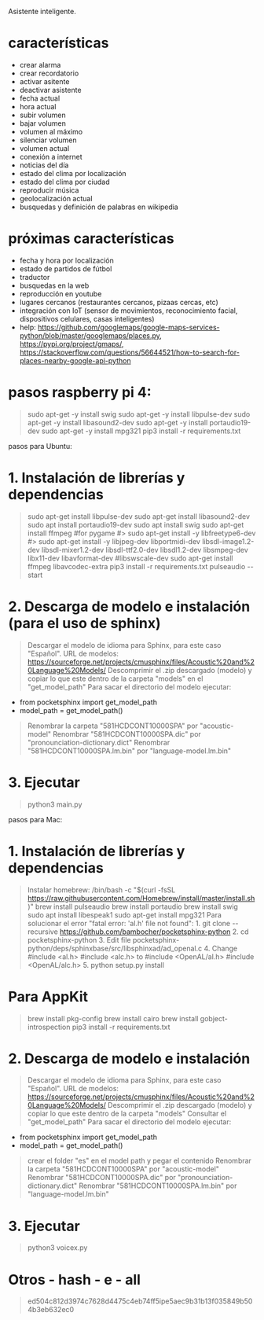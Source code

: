 Asistente inteligente.
# características
- crear alarma
- crear recordatorio
- activar asitente
- deactivar asistente
- fecha actual
- hora actual
- subir volumen
- bajar volumen
- volumen al máximo
- silenciar volumen
- volumen actual
- conexión a internet
- noticias del día
- estado del clima por localización
- estado del clima por ciudad
- reproducir música
- geolocalización actual
- busquedas y definición de palabras en wikipedia
# próximas características
- fecha y hora por localización
- estado de partidos de fútbol
- traductor
- busquedas en la web
- reproducción en youtube
- lugares cercanos (restaurantes cercanos, pizaas cercas, etc)
- integración con IoT (sensor de movimientos, reconocimiento facial, dispositivos celulares, casas inteligentes)
- help: https://github.com/googlemaps/google-maps-services-python/blob/master/googlemaps/places.py, https://pypi.org/project/gmaps/, https://stackoverflow.com/questions/56644521/how-to-search-for-places-nearby-google-api-python

# pasos raspberry pi 4:
> sudo apt-get -y install swig
> sudo apt-get -y install libpulse-dev
> sudo apt-get -y install libasound2-dev
> sudo apt-get -y install portaudio19-dev
> sudo apt-get -y install mpg321
> pip3 install -r requirements.txt

pasos para Ubuntu:
# 1. Instalación de librerías y dependencias
> sudo apt-get install libpulse-dev
> sudo apt-get install libasound2-dev
> sudo apt install portaudio19-dev
> sudo apt install swig
> sudo apt-get install ffmpeg
#for pygame
#> sudo apt-get install -y libfreetype6-dev
#> sudo apt-get install -y libjpeg-dev libportmidi-dev libsdl-image1.2-dev libsdl-mixer1.2-dev libsdl-ttf2.0-dev libsdl1.2-dev libsmpeg-dev libx11-dev libavformat-dev #libswscale-dev
> sudo apt-get install ffmpeg libavcodec-extra
> pip3 install -r requirements.txt
> pulseaudio --start
# 2. Descarga de modelo e instalación (para el uso de sphinx)
> Descargar el modelo de idioma para Sphinx, para este caso "Español". URL de modelos: https://sourceforge.net/projects/cmusphinx/files/Acoustic%20and%20Language%20Models/
> Descomprimir el .zip descargado (modelo) y copiar lo que este dentro de la carpeta "models" en el "get_model_path"
> Para sacar el directorio del modelo ejecutar: 
- from pocketsphinx import get_model_path
- model_path = get_model_path()
> Renombrar la carpeta "581HCDCONT10000SPA" por "acoustic-model"
> Renombrar "581HCDCONT10000SPA.dic" por "pronounciation-dictionary.dict"
> Renombrar "581HCDCONT10000SPA.lm.bin" por "language-model.lm.bin"
# 3. Ejecutar
> python3 main.py

pasos para Mac:
# 1. Instalación de librerías y dependencias
> Instalar homebrew: /bin/bash -c "$(curl -fsSL https://raw.githubusercontent.com/Homebrew/install/master/install.sh)"
> brew install pulseaudio
> brew install portaudio
> brew install swig
> sudo apt install libespeak1
> sudo apt-get install mpg321
> Para solucionar el error "fatal error: 'al.h' file not found":
    1. git clone --recursive https://github.com/bambocher/pocketsphinx-python
    2. cd pocketsphinx-python
    3. Edit file pocketsphinx-python/deps/sphinxbase/src/libsphinxad/ad_openal.c
    4. Change
    #include <al.h>
    #include <alc.h>
    to
    #include <OpenAL/al.h>
    #include <OpenAL/alc.h>
    5. python setup.py install
# Para AppKit
> brew install pkg-config
> brew install cairo
> brew install gobject-introspection
> pip3 install -r requirements.txt
# 2. Descarga de modelo e instalación
> Descargar el modelo de idioma para Sphinx, para este caso "Español". URL de modelos: https://sourceforge.net/projects/cmusphinx/files/Acoustic%20and%20Language%20Models/
> Descomprimir el .zip descargado (modelo) y copiar lo que este dentro de la carpeta "models" 
> Consultar el "get_model_path"
> Para sacar el directorio del modelo ejecutar: 
- from pocketsphinx import get_model_path
- model_path = get_model_path()
> crear el folder "es" en el model path y pegar el contenido
> Renombrar la carpeta "581HCDCONT10000SPA" por "acoustic-model"
> Renombrar "581HCDCONT10000SPA.dic" por "pronounciation-dictionary.dict"
> Renombrar "581HCDCONT10000SPA.lm.bin" por "language-model.lm.bin"
# 3. Ejecutar
> python3 voicex.py

# Otros - hash - e - all
> ed504c812d3974c7628d4475c4eb74ff5ipe5aec9b31b13f035849b504b3eb632ec0